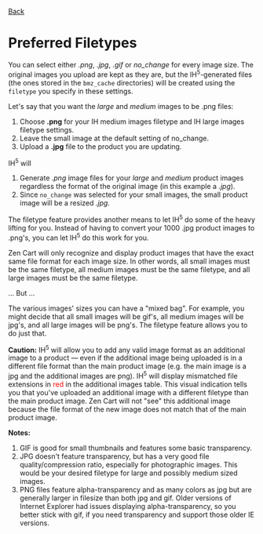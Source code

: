 [Back](configuration.md "Return to the Configuration page")
# Preferred Filetypes
You can select either *.png*, *.jpg*, *.gif* or *no_change* for every image size. The original images you upload are kept as they are, but the IH<sup>5</sup>-generated files (the ones stored in the `bmz_cache` directories) will be created using the `filetype` you specify in these settings.

Let's say that you want the _large_ and _medium_ images to be .png files:

1. Choose **.png** for your IH medium images filetype and IH large images filetype settings.
1. Leave the small image at the default setting of no_change.
1. Upload a **.jpg** file to the product you are updating.

IH<sup>5</sup> will

1. Generate *.png* image files for your _large_ and _medium_ product images regardless the format of the original image (in this example a *.jpg*).
1. Since `no_change` was selected for your small images, the small product image will be a resized *.jpg*.

The filetype feature provides another means to let IH<sup>5</sup> do some of the heavy lifting for you. Instead of having to convert your 1000 .jpg product images to .png's, you can let IH<sup>5</sup> do this work for you.

Zen Cart will only recognize and display product images that have the exact same file format for each image size. In other words, all small images must be the same filetype, all medium images must be the same filetype, and all large images must be the same filetype.

... But ...

The various images' sizes you can have a "mixed bag". For example, you might decide that all small images will be gif's, all medium images will be jpg's, and all large images will be png's. The filetype feature allows you to do just that.

**Caution:** IH<sup>5</sup> will allow you to add any valid image format as an additional image to a product — even if the additional image being uploaded is in a different file format than the main product image (e.g. the main image is a jpg and the additional images are png). IH<sup>5</sup> will display mismatched file extensions in <span style="color: red;">red</span> in the additional images table. This visual indication tells you that you've uploaded an additional image with a different filetype than the main product image. Zen Cart will not "see" this additional image because the file format of the new image does not match that of the main product image.

**Notes:**

1. GIF is good for small thumbnails and features some basic transparency.
1. JPG doesn't feature transparency, but has a very good file quality/compression ratio, especially for photographic images. This would be your desired filetype for large and possibly medium sized images.
1. PNG files feature alpha-transparency and as many colors as jpg but are generally larger in filesize than both jpg and gif. Older versions of Internet Explorer had issues displaying alpha-transparency, so you better stick with gif, if you need transparency and support those older IE versions.
